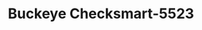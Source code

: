 ---
f_zip-code: 85233
f_state-code: AZ
title: Buckeye Checksmart-5523
f_phone: 480-558-4571
f_city-only: Gilbert
f_address: 1307 East Baseline Road Gilbert
f_location-unique-id: '5523'
slug: buckeye-checksmart-5523
updated-on: '2024-05-30T13:46:58.046Z'
created-on: '2024-05-30T13:36:59.803Z'
published-on: '2024-05-30T13:54:32.469Z'
f_city-state: cms/city/gilbert-az.md
f_company: cms/company/buckeye-checksmart.md
f_state: cms/state/arizona.md
layout: '[payday-loan].html'
tags: payday-loan
---